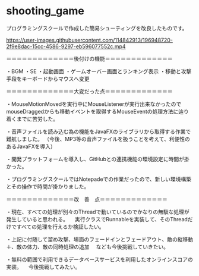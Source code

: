 # shooting_game

プログラミングスクールで作成した簡易シューティングを改良したものです。


https://user-images.githubusercontent.com/114842913/196948720-2f9e8dac-15cc-4586-9297-eb596077552c.mp4


＝＝＝＝＝＝＝＝＝＝＝＝＝後付けの機能＝＝＝＝＝＝＝＝＝＝＝＝＝


・BGM
・SE
・起動画面
・ゲームオーバー画面とランキング表示
・移動と攻撃手段をキーボードからマウスへ変更


＝＝＝＝＝＝＝＝＝＝＝＝＝大変だった点＝＝＝＝＝＝＝＝＝＝＝＝＝


・MouseMotionMovedを実行中にMouseListenerが実行出来なかったので
  mouseDraggedからも移動イベントを取得するMouseEventの処理方法に辿り着くまでに苦労した。

・音声ファイルを読み込む為の機能をJavaFXのライブラリから取得する作業で難航しました。
（今後、MP3等の音声ファイルを扱うことを考えて、利便性のあるJavaFXを導入）

・開発プラットフォームを導入し、GitHubとの連携機能の環境設定に時間が掛かった。

・プログラミングスクールではNotepadeでの作業だったので、新しい環境構築とその操作で時間が掛かりました。


＝＝＝＝＝＝＝＝＝＝＝＝＝改　善　点＝＝＝＝＝＝＝＝＝＝＝＝＝


・現在、すべての処理が別々のThreadで動いているのでかなりの無駄な処理が発生していると思われる。
　実行クラスでRunnableを実装して、そのThreadだけですべての処理を行えるか検証したい。

・上記に付随して溜め攻撃、場面のフェードインとフェードアウト、敵の縦移動＋、敵の体力、敵の同時処理の追加
　なども今後挑戦していきたい。

・無料の範囲で利用できるデータベースサービスを利用したオンラインスコアの実装。
　今後挑戦してみたい。



